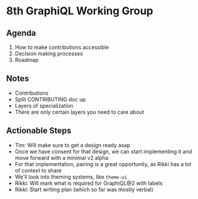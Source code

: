 # 8th GraphiQL Working Group

## Agenda
1. How to make contributions accessible
2. Decision making processes
3. Roadmap

## Notes
- Contributions
- Split CONTRIBUTING doc up
- Layers of specialization
- There are only certain layers you need to care about

## Actionable Steps
- Tim: Will make sure to get a design ready asap
- Once we have consent for that design, we can start implementing it and move forward with a minimal v2 alpha
- For that implementation, pairing is a great opportunity, as Rikki has a lot of context to share
- We'll look into theming systems, like `theme-ui`
- Rikki: Will mark what is required for GraphiQL@2 with labels
- Rikki: Start writing plan (which so far was mostly verbal)

